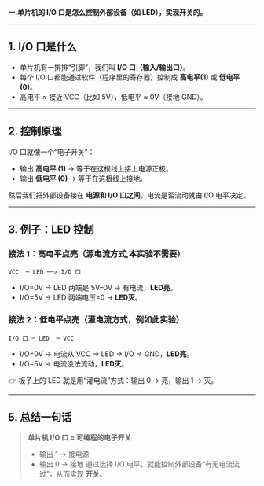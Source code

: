 **一.单片机的 I/O 口是怎么控制外部设备（如 LED），实现开关的。**

---

## 1. I/O 口是什么

* 单片机有一排排“引脚”，我们叫 **I/O 口（输入/输出口）**。
* 每个 I/O 口都能通过软件（程序里的寄存器）控制成 **高电平(1)** 或 **低电平(0)**。
* 高电平 ≈ 接近 VCC（比如 5V），低电平 ≈ 0V（接地 GND）。

---

## 2. 控制原理

I/O 口就像一个“电子开关”：

* 输出 **高电平 (1)** → 等于在这根线上接上电源正极。
* 输出 **低电平 (0)** → 等于在这根线上接地。

然后我们把外部设备接在 **电源和 I/O 口之间**，电流是否流动就由 I/O 电平决定。

---

## 3. 例子：LED 控制

### 接法 1：高电平点亮（源电流方式,本实验不需要）

```
VCC  ─ LED ──> I/O 口
```

* I/O=0V → LED 两端是 5V–0V → 有电流，**LED亮**。
* I/O=5V → LED 两端电压=0 → **LED灭**。

### 接法 2：低电平点亮（灌电流方式，例如此实验）

```
I/O 口 ─ LED  ─ VCC
```

* I/O=0V → 电流从 VCC → LED → I/O → GND，**LED亮**。
* I/O=5V → 电流没法流动，**LED灭**。

👉 板子上的 LED 就是用“灌电流”方式：输出 0 → 亮，输出 1 → 灭。

---


## 5. 总结一句话

> **单片机 I/O 口 = 可编程的电子开关**
>
> * 输出 1 → 接电源
> * 输出 0 → 接地
>   通过选择 I/O 电平，就能控制外部设备“有无电流流过”，从而实现 **开关**。

